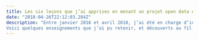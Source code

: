```yaml
---
title: Les six leçons que j’ai apprises en menant un projet open data en collectivité
date: "2018-04-26T22:12:03.284Z"
description: "Entre janvier 2016 et avril 2018, j’ai été en charge d’initier et de conduire une politique d’open data pour la Métropole Européenne de Lille.
Voici quelques enseignements que j’ai pu retenir, et découverts au fil de l’eau."
---
```


